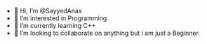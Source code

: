 - 👋 Hi, I’m @SayyedAnas
- 👀 I’m interested in Programming
- 🌱 I’m currently learning C++
- 💞️ I’m looking to collaborate on anything but i am just a Beginner.

<!---
SayyedAnas/SayyedAnas is a ✨ special ✨ repository because its `README.md` (this file) appears on your GitHub profile.
You can click the Preview link to take a look at your changes.
--->
